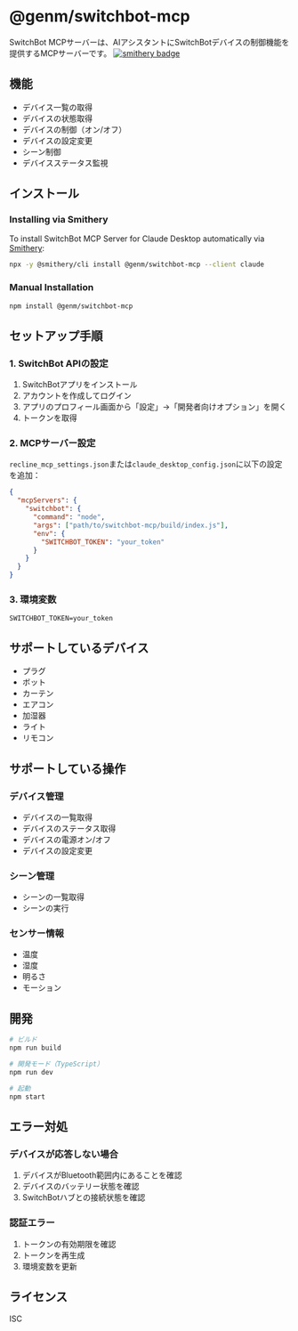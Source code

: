 # @genm/switchbot-mcp

SwitchBot MCPサーバーは、AIアシスタントにSwitchBotデバイスの制御機能を提供するMCPサーバーです。
[![smithery badge](https://smithery.ai/badge/@genm/switchbot-mcp)](https://smithery.ai/server/@genm/switchbot-mcp)

## 機能

- デバイス一覧の取得
- デバイスの状態取得
- デバイスの制御（オン/オフ）
- デバイスの設定変更
- シーン制御
- デバイスステータス監視

## インストール

### Installing via Smithery

To install SwitchBot MCP Server for Claude Desktop automatically via [Smithery](https://smithery.ai/server/@genm/switchbot-mcp):

```bash
npx -y @smithery/cli install @genm/switchbot-mcp --client claude
```

### Manual Installation
```bash
npm install @genm/switchbot-mcp
```

## セットアップ手順

### 1. SwitchBot APIの設定

1. SwitchBotアプリをインストール
2. アカウントを作成してログイン
3. アプリのプロフィール画面から「設定」→「開発者向けオプション」を開く
4. トークンを取得

### 2. MCPサーバー設定

`recline_mcp_settings.json`または`claude_desktop_config.json`に以下の設定を追加：

```json
{
  "mcpServers": {
    "switchbot": {
      "command": "node",
      "args": ["path/to/switchbot-mcp/build/index.js"],
      "env": {
        "SWITCHBOT_TOKEN": "your_token"
      }
    }
  }
}
```

### 3. 環境変数

```env
SWITCHBOT_TOKEN=your_token
```

## サポートしているデバイス

- プラグ
- ボット
- カーテン
- エアコン
- 加湿器
- ライト
- リモコン

## サポートしている操作

### デバイス管理
- デバイスの一覧取得
- デバイスのステータス取得
- デバイスの電源オン/オフ
- デバイスの設定変更

### シーン管理
- シーンの一覧取得
- シーンの実行

### センサー情報
- 温度
- 湿度
- 明るさ
- モーション

## 開発

```bash
# ビルド
npm run build

# 開発モード（TypeScript）
npm run dev

# 起動
npm start
```

## エラー対処

### デバイスが応答しない場合

1. デバイスがBluetooth範囲内にあることを確認
2. デバイスのバッテリー状態を確認
3. SwitchBotハブとの接続状態を確認

### 認証エラー

1. トークンの有効期限を確認
2. トークンを再生成
3. 環境変数を更新

## ライセンス

ISC
